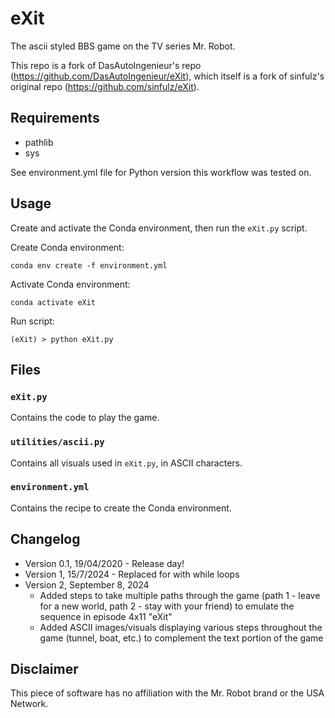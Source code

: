 # eXit

The ascii styled BBS game on the TV series Mr. Robot.

This repo is a fork of DasAutoIngenieur's repo (https://github.com/DasAutoIngenieur/eXit), which itself is a fork of sinfulz's original repo (https://github.com/sinfulz/eXit).

## Requirements
* pathlib
* sys

See environment.yml file for Python version this workflow was tested on.

## Usage
Create and activate the Conda environment, then run the `eXit.py` script.

Create Conda environment:
```commandline
conda env create -f environment.yml
```

Activate Conda environment:
```commandline
conda activate eXit
```

Run script:
```commandline
(eXit) > python eXit.py
```

## Files

### `eXit.py`
Contains the code to play the game.

### `utilities/ascii.py`
Contains all visuals used in `eXit.py`, in ASCII characters.

### `environment.yml`
Contains the recipe to create the Conda environment.

## Changelog
* Version 0.1, 19/04/2020 - Release day!
* Version 1, 15/7/2024 - Replaced for with while loops
* Version 2, September 8, 2024
  * Added steps to take multiple paths through the game (path 1 - leave for a new world, path 2 - stay with your friend) to emulate the sequence in episode 4x11 "eXit"
  * Added ASCII images/visuals displaying various steps throughout the game (tunnel, boat, etc.) to complement the text portion of the game

## Disclaimer
This piece of software has no affiliation with the Mr. Robot brand or the USA Network.
